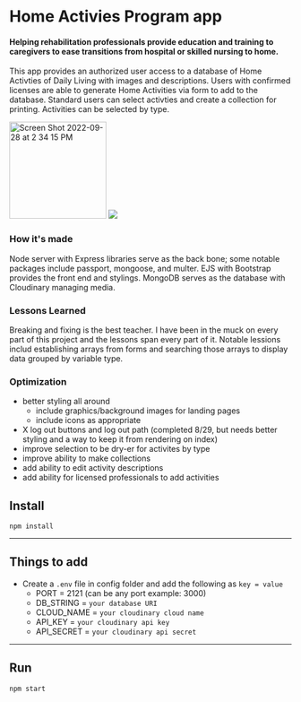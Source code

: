 
# Home Activies Program app
#### Helping rehabilitation professionals provide education and training to caregivers to ease transitions from hospital or skilled nursing to home. 

This app provides an authorized user access to a database of Home Activties of Daily Living with images and descriptions. Users with confirmed licenses are able to generate Home Activities via form to add to the database. Standard users can select activties and create a collection for printing. Activities can be selected by type. 

<img width="173" alt="Screen Shot 2022-09-28 at 2 34 15 PM" src="https://user-images.githubusercontent.com/102367926/193033599-37df8f8c-bc64-4b0d-b1d9-2c652e119b67.png">

<img src="https://user-images.githubusercontent.com/102367926/193033642-1044766e-4e29-4d75-930b-d071e19297c1.png)">

### How it's made

Node server with Express libraries serve as the back bone; some notable packages include passport, mongoose, and multer. EJS with Bootstrap provides the front end and stylings. MongoDB serves as the database with Cloudinary managing media. 

### Lessons Learned

Breaking and fixing is the best teacher. I have been in the muck on every part of this project and the lessons span every part of it. Notable lessions includ establishing arrays from forms and searching those arrays to display data grouped by variable type. 

### Optimization

- better styling all around
  - include graphics/background images for landing pages
  - include icons as appropriate
- X log out buttons and log out path (completed 8/29, but needs better styling and a way to keep it from rendering on index)
- improve selection to be dry-er for activites by type
- improve ability to make collections
- add ability to edit activity descriptions
- add ability for licensed professionals to add activities


## Install

`npm install`

---

## Things to add

- Create a `.env` file in config folder and add the following as `key = value`
  - PORT = 2121 (can be any port example: 3000)
  - DB_STRING = `your database URI`
  - CLOUD_NAME = `your cloudinary cloud name`
  - API_KEY = `your cloudinary api key`
  - API_SECRET = `your cloudinary api secret`

---

## Run

`npm start`
